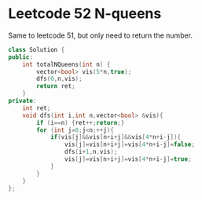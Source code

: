 # Leetcode 52 N-queens
Same to leetcode 51, but only need to return the number.
```cpp
class Solution {
public:
    int totalNQueens(int n) {
        vector<bool> vis(5*n,true);
        dfs(0,n,vis);
        return ret;
    }
private:
    int ret;
    void dfs(int i,int n,vector<bool> &vis){
        if (i==n) {ret++;return;}
        for (int j=0;j<n;++j){
            if(vis[j]&&vis[n+i+j]&&vis[4*n+i-j]){
                vis[j]=vis[n+i+j]=vis[4*n+i-j]=false;
                dfs(i+1,n,vis);
                vis[j]=vis[n+i+j]=vis[4*n+i-j]=true;
            }
        }
    }
};

```

